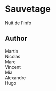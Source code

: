 # Sauvetage

Nuit de l'info   

## Author  

Martin  
Nicolas  
Marc  
Vincent  
Mia   
Alexandre   
Hugo  


